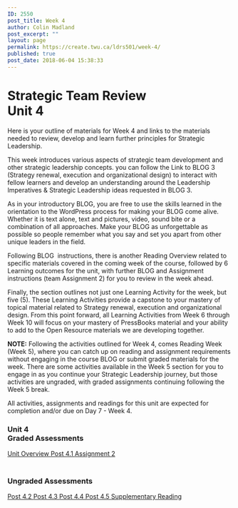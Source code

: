 ```yaml
---
ID: 2550
post_title: Week 4
author: Colin Madland
post_excerpt: ""
layout: page
permalink: https://create.twu.ca/ldrs501/week-4/
published: true
post_date: 2018-06-04 15:38:33
---
```

<!--themify_builder_static--><h1>Strategic Team Review<br/>Unit 4</h1>
 <p>Here is your outline of materials for Week 4 and links to the materials needed to review, develop and learn further principles for Strategic Leadership.</p> <p>This week introduces various aspects of strategic team development and other strategic leadership concepts. you can follow the Link to BLOG 3 (Strategy renewal, execution and organizational design) to interact with fellow learners and develop an understanding around the Leadership Imperatives &amp; Strategic Leadership ideas requested in BLOG 3.</p> <p>As in your introductory BLOG, you are free to use the skills learned in the orientation to the WordPress process for making your BLOG come alive. Whether it is text alone, text and pictures, video, sound bite or a combination of all approaches. Make your BLOG as unforgettable as possible so people remember what you say and set you apart from other unique leaders in the field.</p> <p>Following BLOG  instructions, there is another Reading Overview related to specific materials covered in the coming week of the course, followed by 6 Learning outcomes for the unit, with further BLOG and Assignment instructions (team Assignment 2) for you to review in the week ahead.</p> <p>Finally, the section outlines not just one Learning Activity for the week, but five (5). These Learning Activities provide a capstone to your mastery of topical material related to Strategy renewal, execution and organizational design. From this point forward, all Learning Activities from Week 6 through Week 10 will focus on your mastery of PressBooks material and your ability to add to the Open Resource materials we are developing together.</p> <p><strong>NOTE:</strong> Following the activities outlined for Week 4, comes Reading Week (Week 5), where you can catch up on reading and assignment requirements without engaging in the course BLOG or submit graded materials for the week. There are some activities available in the Week 5 section for you to engage in as you continue your Strategic Leadership journey, but those activities are ungraded, with graded assignments continuing following the Week 5 break.</p> <p>All activities, assignments and readings for this unit are expected for completion and/or due on Day 7 - Week 4.</p> 
<h3>Unit 4<br/>Graded Assessments</h3>
 <a href="https://create.twu.ca/ldrs501/unit-4/"> Unit Overview </a> <a href="https://create.twu.ca/ldrs501/post-4-1/"> Post 4.1 </a> <a href="https://create.twu.ca/ldrs501/assignment-2/"> Assignment 2 </a> 
<h3><br/>Ungraded Assessments</h3>
 <a href="https://create.twu.ca/ldrs501/week-4-post-4-2/"> Post 4.2 </a> <a href="https://create.twu.ca/ldrs501/post-4-3/"> Post 4.3 </a> <a href="https://create.twu.ca/ldrs501/week-4-post-4-4"> Post 4.4 </a> <a href="https://create.twu.ca/ldrs501/week-4-post-4-5"> Post 4.5 </a> <a href="https://create.twu.ca/ldrs501/week-4-supplementary-reading/"> Supplementary Reading </a><!--/themify_builder_static-->

&nbsp;